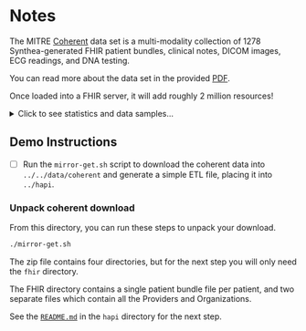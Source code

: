 [Download]: https://synthea.mitre.org/downloads
[Coherent]: https://doi.org/10.3390/electronics11081199
[PDF]: https://www.mdpi.com/2079-9292/11/8/1199/pdf?version=1649835714

# Notes
The MITRE [Coherent] data set is a multi-modality collection of
1278 Synthea-generated FHIR patient bundles, clinical notes, DICOM images,
ECG readings, and DNA testing.

You can read more about the data set in the provided [PDF].

Once loaded into a FHIR server, it will add roughly 2 million resources!

<details><summary>Click to see statistics and data samples...</summary>

![image](https://www.mdpi.com/electronics/electronics-11-01199/article_deploy/html/images/electronics-11-01199-g0A1.png)
![image](https://www.mdpi.com/electronics/electronics-11-01199/article_deploy/html/images/electronics-11-01199-g0A2.png)
![image](https://www.mdpi.com/electronics/electronics-11-01199/article_deploy/html/images/electronics-11-01199-g0A4.png)
![image](https://www.mdpi.com/electronics/electronics-11-01199/article_deploy/html/images/electronics-11-01199-g0A3.png)
![image](https://www.mdpi.com/electronics/electronics-11-01199/article_deploy/html/images/electronics-11-01199-g0A4.png)
![image](https://www.mdpi.com/electronics/electronics-11-01199/article_deploy/html/images/electronics-11-01199-g0A5.png)
![image](https://www.mdpi.com/electronics/electronics-11-01199/article_deploy/html/images/electronics-11-01199-g0A6.png)
![image](https://www.mdpi.com/electronics/electronics-11-01199/article_deploy/html/images/electronics-11-01199-g0A7.png)
![image](https://www.mdpi.com/electronics/electronics-11-01199/article_deploy/html/images/electronics-11-01199-g0A8.png)
![image](https://www.mdpi.com/electronics/electronics-11-01199/article_deploy/html/images/electronics-11-01199-g0A9.png)

</details>

## Demo Instructions

- [ ] Run the `mirror-get.sh` script to download the coherent data into `../../data/coherent` and generate a simple ETL file, placing it into `../hapi`.

### Unpack coherent download

From this directory, you can run these steps to unpack your download.

```bash
./mirror-get.sh
```

The zip file contains four directories, but for the next step you will only need
the `fhir` directory.

The FHIR directory contains a single patient bundle file per patient, and
two separate files which contain all the Providers and Organizations.

See the [`README.md`](https://github.com/barabo/fhir-to-omop-demo/blob/main/demo/hapi/README.md) in the `hapi` directory for the next step.
